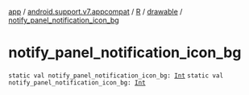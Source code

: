 [app](../../../index.md) / [android.support.v7.appcompat](../../index.md) / [R](../index.md) / [drawable](index.md) / [notify_panel_notification_icon_bg](.)

# notify_panel_notification_icon_bg

`static val notify_panel_notification_icon_bg: `[`Int`](https://kotlinlang.org/api/latest/jvm/stdlib/kotlin/-int/index.html)
`static val notify_panel_notification_icon_bg: `[`Int`](https://kotlinlang.org/api/latest/jvm/stdlib/kotlin/-int/index.html)